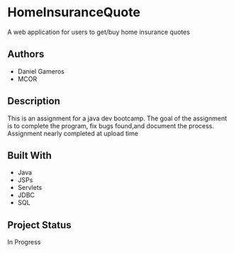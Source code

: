 # HomeInsuranceQuote

A web application for users to get/buy home insurance quotes

## Authors

- Daniel Gameros
- MCOR

## Description

This is an assignment for a java dev bootcamp. The goal of the assignment is to complete the program, fix bugs found,and document the process.
Assignment nearly completed at upload time

## Built With
- Java
- JSPs
- Servlets
- JDBC
- SQL

## Project Status
In Progress
